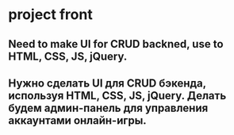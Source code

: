 # project front

## Need to make UI for CRUD backned, use to HTML, CSS, JS, jQuery.
## Нужно сделать UI для CRUD бэкенда, используя HTML, CSS, JS, jQuery. Делать будем админ-панель для управления аккаунтами онлайн-игры.
